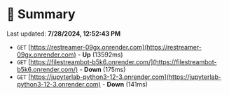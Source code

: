 # 📖 Summary
Last updated: **7/28/2024, 12:52:43 PM**

- `GET` [https://restreamer-09gx.onrender.com](https://restreamer-09gx.onrender.com) - **Up** (13592ms)
- `GET` [https://filestreambot-b5k6.onrender.com/](https://filestreambot-b5k6.onrender.com/) - **Down** (175ms)
- `GET` [https://jupyterlab-python3-12-3.onrender.com](https://jupyterlab-python3-12-3.onrender.com) - **Down** (141ms)
